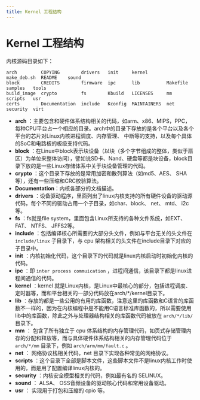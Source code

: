 ```yaml
---
title: Kernel 工程结构
---
```

# Kernel 工程结构

内核源码目录如下：

```text
arch         COPYING        drivers   init     kernel       make_deb.sh  README    sound
block        CREDITS        firmware  ipc      lib          Makefile     samples   tools
build_image  crypto         fs        Kbuild   LICENSES     mm           scripts   usr
certs        Documentation  include   Kconfig  MAINTAINERS  net          security  virt
```

+ **arch** ：主要包含和硬件体系结构相关的代码，如arm、x86、MIPS，PPC，每种CPU平台占一个相应的目录。arch中的目录下存放的是各个平台以及各个平台的芯片对Linux内核进程调度、内存管理、 中断等的支持，以及每个具体的SoC和电路板的板级支持代码。
+ **block** ：在Linux中block表示块设备（以块（多个字节组成的整体，类似于扇区）为单位来整体访问），譬如说SD卡、Nand、硬盘等都是块设备，block目录下放的是一些Linux存储体系中关于块设备管理的代码。
+ **crypto** ：这个目录下存放的是常用加密和散列算法（如md5、AES、 SHA等），还有一些压缩和CRC校验算法。
+ **Documentation**：内核各部分的文档描述。
+ **drivers** ：设备驱动程序，里面列出了linux内核支持的所有硬件设备的驱动源代码，每个不同的驱动占用一个子目录，如char、block、 net、 mtd、 i2c等。
+ **fs** ：fs就是file system，里面包含Linux所支持的各种文件系统，如EXT、FAT、 NTFS、 JFFS2等。
+ **include** ：包括编译核心所需要的大部分头文件，例如与平台无关的头文件在 `include/linux` 子目录下，与 cpu 架构相关的头文件在include目录下对应的子目录中。
+ **init** ：内核初始化代码，这个目录下的代码就是linux内核启动时初始化内核的代码。
+ **ipc** ：即 `inter process commuication` ，进程间通信，该目录下都是linux进程间通信的代码。
+ **kernel** ：kernel 就是Linux内核，是Linux中最核心的部分，包括进程调度、定时器等，而和平台相关的一部分代码放在arch/\*/kernel目录下。
+ **lib** ：存放的都是一些公用的有用的库函数，注意这里的库函数和C语言的库函数不一样的，因为在内核编程中是不能用C语言标准库函数的，所以需要使用lib中的库函数，除此之外与处理器结构相关的库函数代码被放在 `arch/*/lib/` 目录下。
+ **mm** ： 包含了所有独立于 cpu 体系结构的内存管理代码，如页式存储管理内存的分配和释放等，而与具体硬件体系结构相关的内存管理代码位于 `arch/*/mm` 目录下，例如 `arch/arm/mm/fault.c` 。
+ **net** ： 网络协议栈相关代码，net 目录下实现各种常见的网络协议。
+ **scripts** ：这个目录下全部是脚本文件，这些脚本文件不是linux内核工作时使用的，而是用了配置编译linux内核的。
+ **security** ：内核安全模型相关的代码，例如最有名的 SELINUX。
+ **sound** ： ALSA、 OSS音频设备的驱动核心代码和常用设备驱动。
+ **usr** ： 实现用于打包和压缩的 cpio 等。